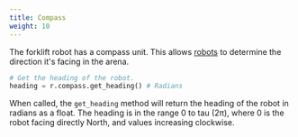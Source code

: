 ```yaml
---
title: Compass
weight: 10
---
```


The forklift robot has a compass unit. This allows [robots](../../robots/) to determine the direction it's facing in the arena.

```python
# Get the heading of the robot.
heading = r.compass.get_heading() # Radians
```

When called, the `get_heading` method will return the heading of the robot in radians as a float. The heading is in the range 0 to tau (2π), where 0 is the robot facing directly North, and values increasing clockwise.